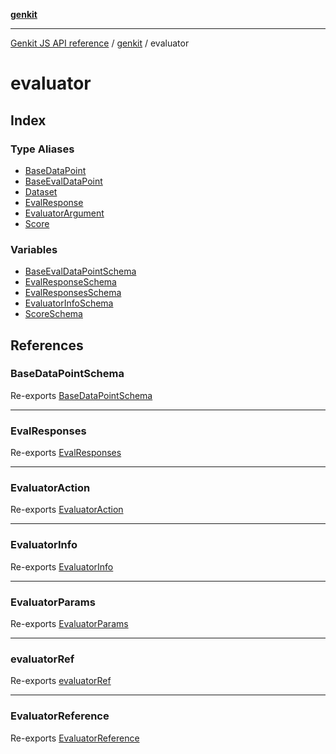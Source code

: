 [**genkit**](../README.md)

***

[Genkit JS API reference](../../README.md) / [genkit](../README.md) / evaluator

# evaluator

## Index

### Type Aliases

- [BaseDataPoint](type-aliases/BaseDataPoint.md)
- [BaseEvalDataPoint](type-aliases/BaseEvalDataPoint.md)
- [Dataset](type-aliases/Dataset.md)
- [EvalResponse](type-aliases/EvalResponse.md)
- [EvaluatorArgument](type-aliases/EvaluatorArgument.md)
- [Score](type-aliases/Score.md)

### Variables

- [BaseEvalDataPointSchema](variables/BaseEvalDataPointSchema.md)
- [EvalResponseSchema](variables/EvalResponseSchema.md)
- [EvalResponsesSchema](variables/EvalResponsesSchema.md)
- [EvaluatorInfoSchema](variables/EvaluatorInfoSchema.md)
- [ScoreSchema](variables/ScoreSchema.md)

## References

### BaseDataPointSchema

Re-exports [BaseDataPointSchema](../variables/BaseDataPointSchema.md)

***

### EvalResponses

Re-exports [EvalResponses](../type-aliases/EvalResponses.md)

***

### EvaluatorAction

Re-exports [EvaluatorAction](../type-aliases/EvaluatorAction.md)

***

### EvaluatorInfo

Re-exports [EvaluatorInfo](../type-aliases/EvaluatorInfo.md)

***

### EvaluatorParams

Re-exports [EvaluatorParams](../interfaces/EvaluatorParams.md)

***

### evaluatorRef

Re-exports [evaluatorRef](../functions/evaluatorRef.md)

***

### EvaluatorReference

Re-exports [EvaluatorReference](../interfaces/EvaluatorReference.md)
